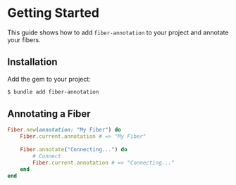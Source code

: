 # Getting Started

This guide shows how to add `fiber-annotation` to your project and annotate your fibers.

## Installation

Add the gem to your project:

~~~ bash
$ bundle add fiber-annotation
~~~

## Annotating a Fiber

~~~ ruby
Fiber.new(annotation: "My Fiber") do
	Fiber.current.annotation # => "My Fiber"
	
	Fiber.annotate("Connecting...") do
		# Connect
		Fiber.current.annotation # => "Connecting..."
	end
end
~~~
